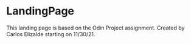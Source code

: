 # LandingPage
This landing page is based on the Odin Project assignment.
Created by Carlos Elizalde starting on 11/30/21.